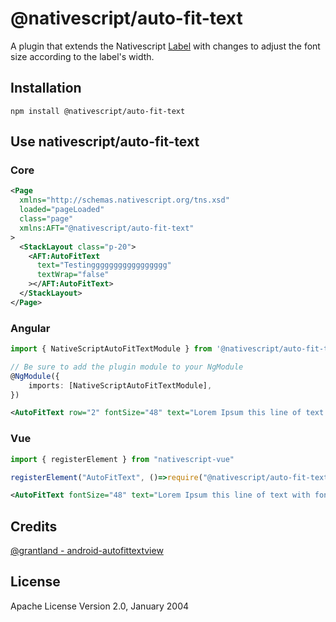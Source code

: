 # @nativescript/auto-fit-text

A plugin that extends the Nativescript [Label](https://docs.nativescript.org/ui/label) with changes to adjust the font size according to the label's width.

## Installation

```cli
npm install @nativescript/auto-fit-text
```

## Use nativescript/auto-fit-text

### Core

```xml
<Page
  xmlns="http://schemas.nativescript.org/tns.xsd"
  loaded="pageLoaded"
  class="page"
  xmlns:AFT="@nativescript/auto-fit-text"
>
  <StackLayout class="p-20">
    <AFT:AutoFitText
      text="Testinggggggggggggggggg"
      textWrap="false"
    ></AFT:AutoFitText>
  </StackLayout>
</Page>
```

### Angular

```typescript
import { NativeScriptAutoFitTextModule } from '@nativescript/auto-fit-text/angular';

// Be sure to add the plugin module to your NgModule
@NgModule({
	imports: [NativeScriptAutoFitTextModule],
})
```

```xml
<AutoFitText row="2" fontSize="48" text="Lorem Ipsum this line of text with fontSize ignored because the text is so long." textWrap="false"></AutoFitText>
```

### Vue

```ts
import { registerElement } from "nativescript-vue"

registerElement("AutoFitText", ()=>require("@nativescript/auto-fit-text").AutoFitText)
```
```xml
<AutoFitText fontSize="48" text="Lorem Ipsum this line of text with fontSize ignored because the text is so long." />
```
## Credits

[@grantland - android-autofittextview](https://github.com/grantland/android-autofittextview)

## License

Apache License Version 2.0, January 2004
